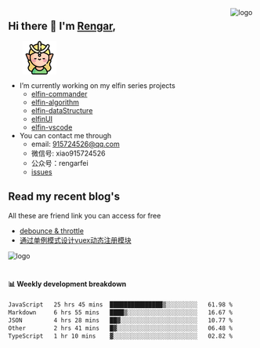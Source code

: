 <img src="https://github-readme-stats.vercel.app/api?username=XyyF&show_icons=true" alt="logo" height="160" align="right" style="margin: 5px; margin-bottom: 20px;" />

## Hi there 👋 I'm [Rengar](https://github.com/XyyF),

<img src="./images/elfin.png" width = "68" height = "68" alt="elfin"  style="display: block;margin-left: 30px;" />

- I’m currently working on my elfin series projects
    - [elfin-commander](https://github.com/XyyF/elfin-commander)
    - [elfin-algorithm](https://github.com/XyyF/elfin-algorithm)
    - [elfin-dataStructure](https://github.com/XyyF/elfin-dataStructure)
    - [elfinUI](https://github.com/XyyF/elfinUI)
    - [elfin-vscode](https://github.com/XyyF/elfin-vscode)
- You can contact me through
    - email: 915724526@qq.com
    - 微信号: xiao915724526
    - 公众号：rengarfei
    - [issues](https://github.com/XyyF/XyyF/issues)

## Read my recent blog's
All these are friend link you can access for free

- [debounce & throttle](https://juejin.im/post/6864733967833120781)
- [通过单例模式设计vuex动态注册模块](https://juejin.im/post/6855129005851738120)

<img src="https://github-profile-trophy.vercel.app/?username=XyyF&theme=flat&column=7" alt="logo" height="160" align="center" style="margin: auto; margin-bottom: 20px;" />

#### :bar_chart: Weekly development breakdown	

<!--START_SECTION:waka-->
```text
JavaScript   25 hrs 45 mins  ███████████████▒░░░░░░░░░   61.98 % 
Markdown     6 hrs 55 mins   ████▒░░░░░░░░░░░░░░░░░░░░   16.67 % 
JSON         4 hrs 28 mins   ██▓░░░░░░░░░░░░░░░░░░░░░░   10.77 % 
Other        2 hrs 41 mins   █▓░░░░░░░░░░░░░░░░░░░░░░░   06.48 % 
TypeScript   1 hr 10 mins    ▓░░░░░░░░░░░░░░░░░░░░░░░░   02.82 % 
```
<!--END_SECTION:waka-->
